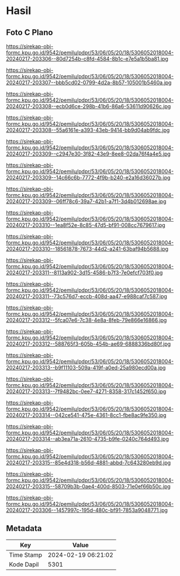 # Hasil

## Foto C Plano

https://sirekap-obj-formc.kpu.go.id/9542/pemilu/pdpr/53/06/05/20/18/5306052018004-20240217-203306--80d7254b-c8fd-4584-8b1c-e7e5a1b5ba81.jpg

https://sirekap-obj-formc.kpu.go.id/9542/pemilu/pdpr/53/06/05/20/18/5306052018004-20240217-203307--bbb5cd02-0799-4d2a-8b57-105001b5460a.jpg

https://sirekap-obj-formc.kpu.go.id/9542/pemilu/pdpr/53/06/05/20/18/5306052018004-20240217-203308--ecb0d6ce-298b-41b6-86a6-53611d90626c.jpg

https://sirekap-obj-formc.kpu.go.id/9542/pemilu/pdpr/53/06/05/20/18/5306052018004-20240217-203308--55a6161e-a393-43eb-9414-bb9d04ab9fdc.jpg

https://sirekap-obj-formc.kpu.go.id/9542/pemilu/pdpr/53/06/05/20/18/5306052018004-20240217-203309--c2947e30-3f82-43e9-8ee8-02da76f4a4e5.jpg

https://sirekap-obj-formc.kpu.go.id/9542/pemilu/pdpr/53/06/05/20/18/5306052018004-20240217-203309--14c66c6b-7772-4f9b-b240-e2a16d36027b.jpg

https://sirekap-obj-formc.kpu.go.id/9542/pemilu/pdpr/53/06/05/20/18/5306052018004-20240217-203309--06ff78c6-39a7-42b1-a7f1-3d4b012698ae.jpg

https://sirekap-obj-formc.kpu.go.id/9542/pemilu/pdpr/53/06/05/20/18/5306052018004-20240217-203310--1ea8f52e-8c85-47d5-bf91-008cc7679617.jpg

https://sirekap-obj-formc.kpu.go.id/9542/pemilu/pdpr/53/06/05/20/18/5306052018004-20240217-203310--18561878-7673-44d2-a241-63baf94b5688.jpg

https://sirekap-obj-formc.kpu.go.id/9542/pemilu/pdpr/53/06/05/20/18/5306052018004-20240217-203311--8113a902-3d15-4586-b7f3-7e0efcf703f0.jpg

https://sirekap-obj-formc.kpu.go.id/9542/pemilu/pdpr/53/06/05/20/18/5306052018004-20240217-203311--73c576d7-eccb-408d-aa47-e988caf7c587.jpg

https://sirekap-obj-formc.kpu.go.id/9542/pemilu/pdpr/53/06/05/20/18/5306052018004-20240217-203312--5fca07e6-7c38-4e8a-8feb-79e866e16866.jpg

https://sirekap-obj-formc.kpu.go.id/9542/pemilu/pdpr/53/06/05/20/18/5306052018004-20240217-203312--588765f3-605b-454b-ae69-6888336bd80f.jpg

https://sirekap-obj-formc.kpu.go.id/9542/pemilu/pdpr/53/06/05/20/18/5306052018004-20240217-203313--b9f11103-509a-419f-a0ed-25a980ecd00a.jpg

https://sirekap-obj-formc.kpu.go.id/9542/pemilu/pdpr/53/06/05/20/18/5306052018004-20240217-203313--7f9482bc-0ee7-4271-8358-317c1452f650.jpg

https://sirekap-obj-formc.kpu.go.id/9542/pemilu/pdpr/53/06/05/20/18/5306052018004-20240217-203314--042ce541-475e-4361-8cc1-fbe8ac9fe350.jpg

https://sirekap-obj-formc.kpu.go.id/9542/pemilu/pdpr/53/06/05/20/18/5306052018004-20240217-203314--ab3ea71a-2610-4735-b9fe-0240c764d493.jpg

https://sirekap-obj-formc.kpu.go.id/9542/pemilu/pdpr/53/06/05/20/18/5306052018004-20240217-203315--85e4d318-b56d-4881-abbd-7c643280eb9d.jpg

https://sirekap-obj-formc.kpu.go.id/9542/pemilu/pdpr/53/06/05/20/18/5306052018004-20240217-203315--58709b3b-0ae4-400d-8503-71e0ef66b50c.jpg

https://sirekap-obj-formc.kpu.go.id/9542/pemilu/pdpr/53/06/05/20/18/5306052018004-20240217-203306--1457997c-195d-480c-bf91-7853a9048771.jpg


## Metadata

| Key        | Value               |
| ---------- | ------------------- |
| Time Stamp | 2024-02-19 06:21:02 |
| Kode Dapil | 5301                |



